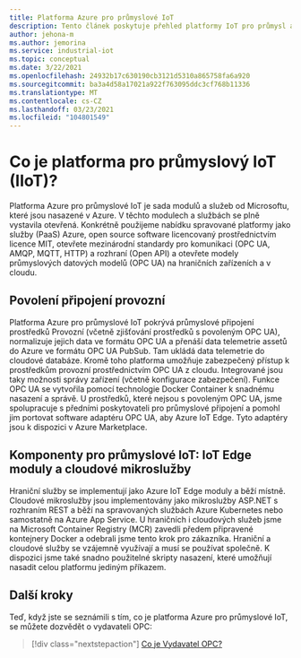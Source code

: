 ```yaml
---
title: Platforma Azure pro průmyslové IoT
description: Tento článek poskytuje přehled platformy IoT pro průmysl a její komponenty.
author: jehona-m
ms.author: jemorina
ms.service: industrial-iot
ms.topic: conceptual
ms.date: 3/22/2021
ms.openlocfilehash: 24932b17c630190cb3121d5310a865758fa6a920
ms.sourcegitcommit: ba3a4d58a17021a922f763095ddc3cf768b11336
ms.translationtype: MT
ms.contentlocale: cs-CZ
ms.lasthandoff: 03/23/2021
ms.locfileid: "104801549"
---
```

# <a name="what-is-the-industrial-iot-iiot-platform"></a>Co je platforma pro průmyslový IoT (IIoT)?

Platforma Azure pro průmyslové IoT je sada modulů a služeb od Microsoftu, které jsou nasazené v Azure. V těchto modulech a službách se plně vystavila otevřená. Konkrétně použijeme nabídku spravované platformy jako služby (PaaS) Azure, open source software licencovaný prostřednictvím licence MIT, otevřete mezinárodní standardy pro komunikaci (OPC UA, AMQP, MQTT, HTTP) a rozhraní (Open API) a otevřete modely průmyslových datových modelů (OPC UA) na hraničních zařízeních a v cloudu.

## <a name="enabling-shopfloor-connectivity"></a>Povolení připojení provozní 

Platforma Azure pro průmyslové IoT pokrývá průmyslové připojení prostředků Provozní (včetně zjišťování prostředků s povoleným OPC UA), normalizuje jejich data ve formátu OPC UA a přenáší data telemetrie assetů do Azure ve formátu OPC UA PubSub. Tam ukládá data telemetrie do cloudové databáze. Kromě toho platforma umožňuje zabezpečený přístup k prostředkům provozní prostřednictvím OPC UA z cloudu. Integrované jsou taky možnosti správy zařízení (včetně konfigurace zabezpečení). Funkce OPC UA se vytvořila pomocí technologie Docker Container k snadnému nasazení a správě. U prostředků, které nejsou s povoleným OPC UA, jsme spolupracuje s předními poskytovateli pro průmyslové připojení a pomohl jim portovat software adaptéru OPC UA, aby Azure IoT Edge. Tyto adaptéry jsou k dispozici v Azure Marketplace.

## <a name="industrial-iot-components-iot-edge-modules-and-cloud-microservices"></a>Komponenty pro průmyslové IoT: IoT Edge moduly a cloudové mikroslužby

Hraniční služby se implementují jako Azure IoT Edge moduly a běží místně. Cloudové mikroslužby jsou implementovány jako mikroslužby ASP.NET s rozhraním REST a běží na spravovaných službách Azure Kubernetes nebo samostatně na Azure App Service. U hraničních i cloudových služeb jsme na Microsoft Container Registry (MCR) zavedli předem připravené kontejnery Docker a odebrali jsme tento krok pro zákazníka. Hraniční a cloudové služby se vzájemně využívají a musí se používat společně. K dispozici jsme také snadno použitelné skripty nasazení, které umožňují nasadit celou platformu jediným příkazem.

## <a name="next-steps"></a>Další kroky

Teď, když jste se seznámili s tím, co je platforma Azure pro průmyslové IoT, se můžete dozvědět o vydavateli OPC:

> [!div class="nextstepaction"]
> [Co je Vydavatel OPC?](overview-what-is-opc-publisher.md)